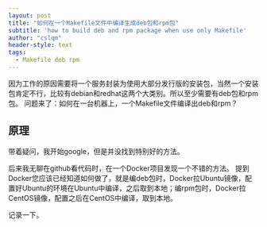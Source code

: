 ```yaml
---
layout: post
title: "如何在一个Makefile文件中编译生成deb包和rpm包"
subtitle: 'how to build deb and rpm package when use only Makefile'
author: "cslqm"
header-style: text
tags:
  - Makefile deb rpm
---
```



因为工作的原因需要将一个服务封装为使用大部分发行版的安装包，当然一个安装包肯定不行，比较有debian和redhat这两个大类别。所以至少需要有deb包和rpm包。
问题来了：如何在一台机器上，一个Makefile文件编译出deb和rpm？

## 原理

带着疑问，我开始google，但是并没找到特别好的方法。

后来我无聊在github看代码时，在一个Docker项目发现一个不错的方法。
提到Docker您应该已经知道如何做了，就是编deb包时，Docker拉Ubuntu镜像，配置好Ubuntu的环境在Ubuntu中编译，之后取到本地；编rpm包时，Docker拉CentOS镜像，配置之后在CentOS中编译，取到本地。

记录一下。
